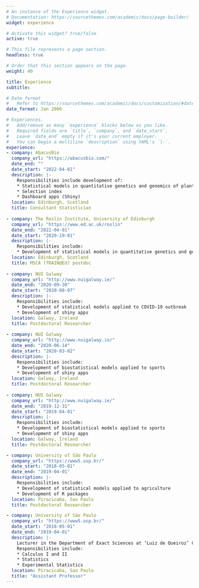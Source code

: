 ```yaml
---
# An instance of the Experience widget.
# Documentation: https://sourcethemes.com/academic/docs/page-builder/
widget: experience

# Activate this widget? true/false
active: true

# This file represents a page section.
headless: true

# Order that this section appears on the page.
weight: 40

title: Experience
subtitle:

# Date format
#   Refer to https://sourcethemes.com/academic/docs/customization/#date-format
date_format: Jan 2006

# Experiences.
#   Add/remove as many `experience` blocks below as you like.
#   Required fields are `title`, `company`, and `date_start`.
#   Leave `date_end` empty if it's your current employer.
#   You can begin a multiline `description` using YAML's `|-`.
experience:
- company: AbacusBio
  company_url: "https://abacusbio.com/"
  date_end: ""
  date_start: "2022-04-01"
  description: |-
    Responsibilities include development of:
    * Statistical models in quantitative genetics and genomics of plant and animal breeding
    * Selection index
    * Dashboard apps (Shiny)
  location: Edinburgh, Scotland
  title: Consultant Statistician
  
- company: The Roslin Institute, University of Edinburgh
  company_url: "https://www.ed.ac.uk/roslin"
  date_end: "2022-04-01"
  date_start: "2020-10-01"
  description: |-
    Responsibilities include:
    * Development of statistical models in quantitative genetics and genomics of plant breeding
  location: Edinburgh, Scotland
  title: MSCA (TRAIN@Ed) postdoc 
  
- company: NUI Galway
  company_url: "http://www.nuigalway.ie/"
  date_end: "2020-09-30"
  date_start: "2020-08-07"
  description: |-
    Responsibilities include:
    * Development of statistical models applied to COVID-19 outbreak
    * Development of shiny apps 
  location: Galway, Ireland
  title: Postdoctoral Researcher
  
- company: NUI Galway
  company_url: "http://www.nuigalway.ie/"
  date_end: "2020-06-14"
  date_start: "2020-03-02"
  description: |-
    Responsibilities include:
    * Development of biostatistical models applied to sports
    * Development of shiny apps 
  location: Galway, Ireland
  title: Postdoctoral Researcher 
  
- company: NUI Galway
  company_url: "http://www.nuigalway.ie/"
  date_end: "2019-12-31"
  date_start: "2019-04-01"
  description: |-
    Responsibilities include:
    * Development of biostatistical models applied to sports
    * Development of shiny apps 
  location: Galway, Ireland
  title: Postdoctoral Researcher

- company: University of São Paulo
  company_url: "https://www5.usp.br/"
  date_start: "2018-05-01"
  date_end: "2019-04-01"
  description: |-
    Responsibilities include:
    * Development of statistical models applied to agriculture
    * Development of R packages  
  location: Piracicaba, Sao Paulo
  title: Postdoctoral Researcher

- company: University of São Paulo
  company_url: "https://www5.usp.br/"
  date_start: "2018-05-01"
  date_end: "2019-04-01"
  description: |-
    Lecturer in the Department of Exact Sciences at ‘Luiz de Queiroz’ College of Agriculture (ESALQ) \
    Responsibilities include:
    * Calculus I and II
    * Statistics
    * Experimental Statistics
  location: Piracicaba, Sao Paulo
  title: "Assistant Professor"
---
```

